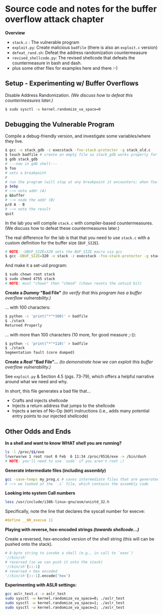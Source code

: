 # Source code and notes for the buffer overflow attack chapter

**Overview**
* `stack.c` : The vulnerable program
* `exploit.py`: Create malicious `badfile` (there is also an `exploit.c` version)
* `defeat_rand.sh`: Defeat the address randomization countermeasure
* `revised_shellcode.py`: The revised shellcode that defeats the countermeasure in bash and dash.
* plus some other files for examples here and there :-)

## Setup - Experimenting w/ Buffer Overflows

Disable Address Randomization.
_(We discuss how to defeat this countermeasures later.)_
```bash
$ sudo sysctl -w kernel.randomize_va_space=0
```

## Debugging the Vulnerable Program

Compile a debug-friendly version, and investigate some variables/where they live.
```bash
$ gcc -o stack_gdb -z execstack -fno-stack-protector -g stack_old.c
$ touch badfile # create an empty file so stack_gdb works properly for now
$ gdb stack_gdb
# ---now in gdb shell---
b foo
# sets a breakpoint
r
# run the program (will stop at any breakpoint it encounters; when foo is called in this case)
p $ebp
# ~~> note addr (A)
p &buffer
# ~~> node the addr (B)
p/d A - B
# ~~> note the result
quit
```

In the lab you will compile `stack.c` with compiler-based countermeasures.
(We discuss how to defeat these countermeasures later.)

The real difference for the lab is that that you need to use `stack.c` with a custom definition for the buffer size (`BUF_SIZE`).
```bash
# NOTE: -DBUF_SIZE=320 sets the BUF_SIZE macro via gcc
$ gcc -DBUF_SIZE=320 -o stack -z execstack -fno-stack-protector -g stack.c
```
And make it a set-uid program:
```bash
$ sudo chown root stack
$ sudo chmod 4755 stack
# NOTE: must "chown" then "chmod" (chown resets the setuid bit)
```

**Create a _Dummy_ "Bad File"** _(to verify that this program has a buffer overflow vulnerability.)_

... with 100 characters:
```bash
$ python -c 'print("*"*100)' > badfile
$ ./stack
Returned Properly
```
... with more than 100 characters (10 more, for good measure ;-)):
```bash
$ python -c 'print("*"*110)' > badfile
$ ./stack
Segmentation fault (core dumped)
```
**Create a _Real_ "Bad File"...** _(to demonstrate how we can exploit this buffer overflow vulnerability.)_

See `exploit.py` & Section 4.5 (pgs. 73-79), which offers a helpful narrative around what we need and why.

In short, this file generates a bad file that...
- Crafts and injects shellcode
- Injects a return address that jumps to the shellcode
- Injects a series of No-Op (`NOP`) instructions (i.e., adds many potential entry points to our injected shellcode)

## Other Odds and Ends

**In a shell and want to know WHAT shell you are running?**

```bash
ls -l /proc/$$/exe
lrwxrwxrwx 1 root root 0 Feb  6 11:34 /proc/9516/exe -> /bin/dash
# NOTE: you'll need to use `sudo` if you aren't root ;)
```

**Generate intermediate files (including assembly)**

```bash
gcc -save-temps my_prog.c # saves intermediate files that are generated along with your executable!
# ~~> we looked at the `.s` file, which contains the assembly code
```

**Looking into system Call numbers**

```bash
less /usr/include/i386-linux-gnu/asm/unistd_32.h
```
Specifically, note the line that declares the syscall number for execve:
```c
#define __NR_execve 11
```

**Playing with reverse, hex-encoded strings _(towards shellcode...)_**

Create a reversed, hex-encoded version of the shell string (this will can be pushed onto the stack).
```python
# 8-byte string to invoke a shell (e.g., in call to `exec`)
'//bin/sh'
# reversed (so we can push it onto the stack)
'//bin/sh'[::-1]
# reversed + hex encoded
'//bin/sh'[::-1].encode('hex')
```

**Experimenting with ASLR settings:**

```bash
gcc aslr_test.c -o aslr_test
sudo sysctl -w kernel.randomize_va_space=0; ./aslr_test
sudo sysctl -w kernel.randomize_va_space=1; ./aslr_test
sudo sysctl -w kernel.randomize_va_space=2; ./aslr_test
```
